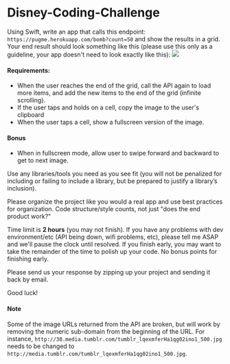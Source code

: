 # Disney-Coding-Challenge

Using Swift, write an app that calls this endpoint: 
`https://pugme.herokuapp.com/bomb?count=50` and show the results in a grid.
Your end result should look something like this (please use this only as a guideline, your app doesn't need to look exactly like this): ![](http://i.imgur.com/ZbdSh73.jpg)

#### Requirements:

- When the user reaches the end of the grid, call the API again to load more items, and add the new items to the end of the grid (infinite scrolling).
- If the user taps and holds on a cell, copy the image to the user's clipboard
- When the user taps a cell, show a fullscreen version of the image.

#### Bonus

- When in fullscreen mode, allow user to swipe forward and backward to get to next image.

Use any libraries/tools you need as you see fit (you will not be penalized for including or failing to include a library, but be prepared to justify a library’s inclusion).

Please organize the project like you would a real app and use best practices for organization. Code structure/style counts, not just "does the end product work?"

Time limit is __2 hours__ (you may not finish). If you have any problems with dev environment/etc (API being down, wifi problems, etc), please tell me ASAP and we'll pause the clock until resolved.
If you finish early, you may want to take the remainder of the time to polish up your code. No bonus points for finishing early.

Please send us your response by zipping up your project and sending it back by email.

Good luck!

#### Note
Some of the image URLs returned from the API are broken, but will work by removing the numeric sub-domain from the beginning of the URL. For instance, `http://30.media.tumblr.com/tumblr_lqexmferHa1qg02ino1_500.jpg` needs to be changed to `http://media.tumblr.com/tumblr_lqexmferHa1qg02ino1_500.jpg`.
